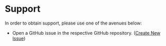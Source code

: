 # Support

In order to obtain support, please use one of the avenues below:

* Open a GitHub issue in the respective GitHub repository. 
([Create New Issue](https://github.com/jhthorp/Windows-Scripts/issues/new/choose))